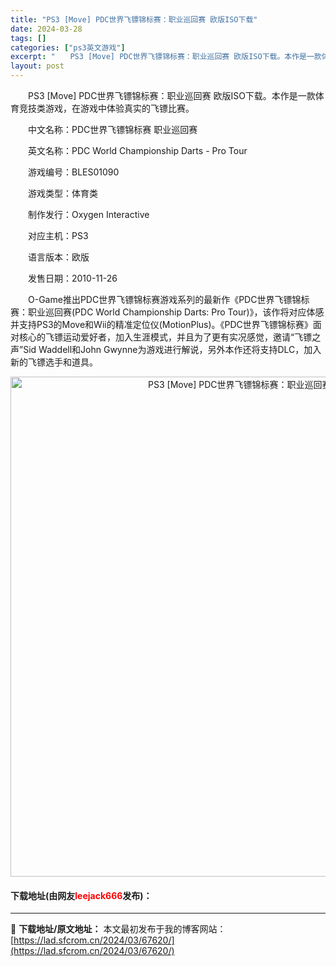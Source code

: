 ```yaml
---
title: "PS3 [Move] PDC世界飞镖锦标赛：职业巡回赛 欧版ISO下载"
date: 2024-03-28
tags: []
categories: ["ps3英文游戏"]
excerpt: "　　PS3 [Move] PDC世界飞镖锦标赛：职业巡回赛 欧版ISO下载。本作是一款体育竞技类游戏，在游戏中体验真实的飞镖比赛。 　　中文名称：PDC世界飞镖锦标赛 职业巡回赛 　　英文名称：PDC World Championship Darts - Pro Tour 　　游戏编号：BLES01&hellip;"
layout: post
---
```


 <p>　　PS3 [Move] PDC世界飞镖锦标赛：职业巡回赛 欧版ISO下载。本作是一款体育竞技类游戏，在游戏中体验真实的飞镖比赛。</p> <p>　　中文名称：PDC世界飞镖锦标赛 职业巡回赛</p> <p>　　英文名称：PDC World Championship Darts - Pro Tour</p> <p>　　游戏编号：BLES01090</p> <p>　　游戏类型：体育类</p> <p>　　制作发行：Oxygen Interactive</p> <p>　　对应主机：PS3</p> <p>　　语言版本：欧版</p> <p>　　发售日期：2010-11-26</p> <p>　　O-Game推出PDC世界飞镖锦标赛游戏系列的最新作《PDC世界飞镖锦标赛：职业巡回赛(PDC World Championship Darts: Pro Tour)》，该作将对应体感并支持PS3的Move和Wii的精准定位仪(MotionPlus)。《PDC世界飞镖锦标赛》面对核心的飞镖运动爱好者，加入生涯模式，并且为了更有实况感觉，邀请&ldquo;飞镖之声&rdquo;Sid Waddell和John Gwynne为游戏进行解说，另外本作还将支持DLC，加入新的飞镖选手和道具。</p> <p align="center"><img align="" border="0" src="https://lad.sfcrom.cn/wp-content/uploads/2024/03/20240328_66051d7c3290b.jpg" width="800" alt="PS3 [Move] PDC世界飞镖锦标赛：职业巡回赛 欧版ISO下载" /></p> <p><h4>下载地址(由网友<font color="red">leejack666</font>发布)：</h4></p> 

---
📖 **下载地址/原文地址：** 本文最初发布于我的博客网站：[https://lad.sfcrom.cn/2024/03/67620/](https://lad.sfcrom.cn/2024/03/67620/)
